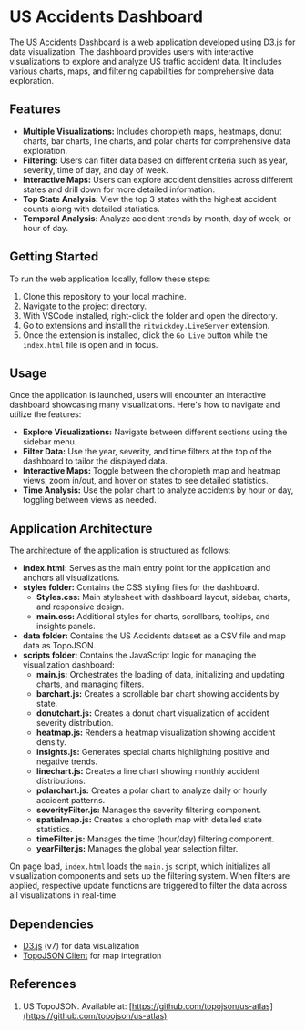 # US Accidents Dashboard

The US Accidents Dashboard is a web application developed using D3.js for data visualization. The dashboard provides users with interactive visualizations to explore and analyze US traffic accident data. It includes various charts, maps, and filtering capabilities for comprehensive data exploration.

## Features

- **Multiple Visualizations:** Includes choropleth maps, heatmaps, donut charts, bar charts, line charts, and polar charts for comprehensive data exploration.
- **Filtering:** Users can filter data based on different criteria such as year, severity, time of day, and day of week.
- **Interactive Maps:** Users can explore accident densities across different states and drill down for more detailed information.
- **Top State Analysis:** View the top 3 states with the highest accident counts along with detailed statistics.
- **Temporal Analysis:** Analyze accident trends by month, day of week, or hour of day.

## Getting Started

To run the web application locally, follow these steps:

1. Clone this repository to your local machine.
2. Navigate to the project directory.
3. With VSCode installed, right-click the folder and open the directory.
4. Go to extensions and install the `ritwickdey.LiveServer` extension.
5. Once the extension is installed, click the `Go Live` button while the `index.html` file is open and in focus.

## Usage

Once the application is launched, users will encounter an interactive dashboard showcasing many visualizations. Here's how to navigate and utilize the features:

- **Explore Visualizations:** Navigate between different sections using the sidebar menu.
- **Filter Data:** Use the year, severity, and time filters at the top of the dashboard to tailor the displayed data.
- **Interactive Maps:** Toggle between the choropleth map and heatmap views, zoom in/out, and hover on states to see detailed statistics.
- **Time Analysis:** Use the polar chart to analyze accidents by hour or day, toggling between views as needed.

## Application Architecture

The architecture of the application is structured as follows:

- **index.html:** Serves as the main entry point for the application and anchors all visualizations.
- **styles folder:** Contains the CSS styling files for the dashboard.
  - **Styles.css:** Main stylesheet with dashboard layout, sidebar, charts, and responsive design.
  - **main.css:** Additional styles for charts, scrollbars, tooltips, and insights panels.
- **data folder:** Contains the US Accidents dataset as a CSV file and map data as TopoJSON.
- **scripts folder:** Contains the JavaScript logic for managing the visualization dashboard:
  - **main.js:** Orchestrates the loading of data, initializing and updating charts, and managing filters.
  - **barchart.js:** Creates a scrollable bar chart showing accidents by state.
  - **donutchart.js:** Creates a donut chart visualization of accident severity distribution.
  - **heatmap.js:** Renders a heatmap visualization showing accident density.
  - **insights.js:** Generates special charts highlighting positive and negative trends.
  - **linechart.js:** Creates a line chart showing monthly accident distributions.
  - **polarchart.js:** Creates a polar chart to analyze daily or hourly accident patterns.
  - **severityFilter.js:** Manages the severity filtering component.
  - **spatialmap.js:** Creates a choropleth map with detailed state statistics.
  - **timeFilter.js:** Manages the time (hour/day) filtering component.
  - **yearFilter.js:** Manages the global year selection filter.

On page load, `index.html` loads the `main.js` script, which initializes all visualization components and sets up the filtering system. When filters are applied, respective update functions are triggered to filter the data across all visualizations in real-time.

## Dependencies

- [D3.js](https://d3js.org/) (v7) for data visualization
- [TopoJSON Client](https://github.com/topojson/topojson-client) for map integration

## References

1. US TopoJSON. Available at: [https://github.com/topojson/us-atlas](https://github.com/topojson/us-atlas)